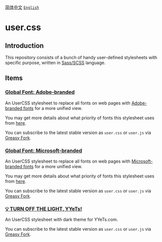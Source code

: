 [<kbd>简体中文</kbd>](https://github.com/francis-zhao/user.css/blob/master/README.md "读我")
[<kbd>`English`</kbd>](https://github.com/francis-zhao/user.css/blob/master/README.EN.md "Readme")

# user.css

## Introduction

This repository consists of a bunch of handy user-defined stylesheets with specific purpose, written in [Sass/SCSS](https://sass-lang.com/ "Sass: Syntactically Awesome Style Sheets") language.
<br>

## Items

### [Global Font: Adobe-branded](https://github.com/francis-zhao/user.css/tree/master/global-font-adobe)

An UserCSS stylesheet to replace all fonts on web pages with [Adobe-branded fonts](https://github.com/francis-zhao/user.css/wiki/Font-stack#adobe_fonts) for a more unified view.

You may get more details about what priority of fonts this stylesheet uses from [here](https://github.com/francis-zhao/user.css/wiki/Priority-of-global-fonts).

You can subscribe to the latest stable version as `user.css` or `user.js` via [Greasy Fork](https://greasyfork.org/scripts/419362 "Greasy Fork").
<br>

### [Global Font: Microsoft-branded](https://github.com/francis-zhao/user.css/tree/master/global-font-microsoft)

An UserCSS stylesheet to replace all fonts on web pages with [Microsoft-branded fonts](https://github.com/francis-zhao/user.css/wiki/Font-stack#msft_fonts) for a more unified view.

You may get more details about what priority of fonts this stylesheet uses from [here](https://github.com/francis-zhao/user.css/wiki/Priority-of-global-fonts).

You can subscribe to the latest stable version as `user.css` or `user.js` via [Greasy Fork](https://greasyfork.org/scripts/419363 "Greasy Fork").
<br>

### [💡 TURN OFF THE LIGHT, YYeTs!](https://github.com/francis-zhao/user.css/tree/master/theme-yyets-dark)

An UserCSS stylesheet with dark theme for YYeTs.com.

You can subscribe to the latest stable version as `user.css` or `user.js` via [Greasy Fork](https://greasyfork.org/scripts/419366 "Greasy Fork").
<br>
